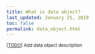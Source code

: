 ```yaml
---
title: What is data object?
last_updated: January 25, 2019
toc: false
permalink: data_object.html
---
```


<small>[[TODO](/authoring.html)] Add data object description</small>
